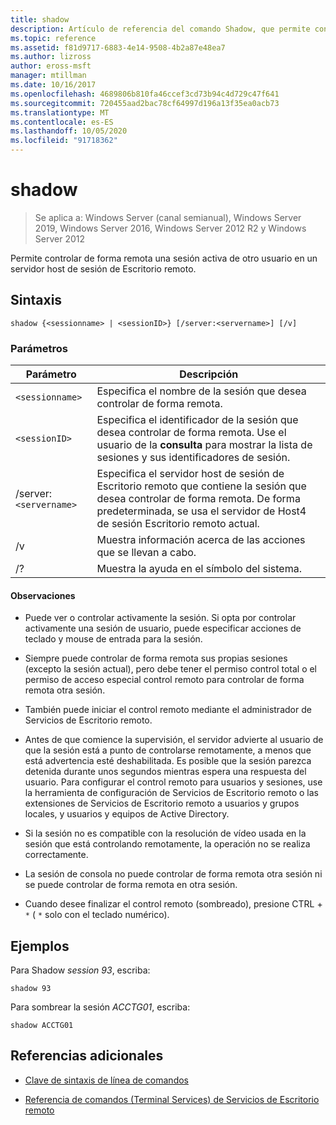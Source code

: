 ```yaml
---
title: shadow
description: Artículo de referencia del comando Shadow, que permite controlar de forma remota una sesión activa de otro usuario en un servidor host de sesión Escritorio remoto.
ms.topic: reference
ms.assetid: f81d9717-6883-4e14-9508-4b2a87e48ea7
ms.author: lizross
author: eross-msft
manager: mtillman
ms.date: 10/16/2017
ms.openlocfilehash: 4689806b810fa46ccef3cd73b94c4d729c47f641
ms.sourcegitcommit: 720455aad2bac78cf64997d196a13f35ea0acb73
ms.translationtype: MT
ms.contentlocale: es-ES
ms.lasthandoff: 10/05/2020
ms.locfileid: "91718362"
---
```

# <a name="shadow"></a>shadow

> Se aplica a: Windows Server (canal semianual), Windows Server 2019, Windows Server 2016, Windows Server 2012 R2 y Windows Server 2012

Permite controlar de forma remota una sesión activa de otro usuario en un servidor host de sesión de Escritorio remoto.

## <a name="syntax"></a>Sintaxis

```
shadow {<sessionname> | <sessionID>} [/server:<servername>] [/v]
```

### <a name="parameters"></a>Parámetros

| Parámetro | Descripción |
|--|--|
| `<sessionname>` | Especifica el nombre de la sesión que desea controlar de forma remota. |
| `<sessionID>` | Especifica el identificador de la sesión que desea controlar de forma remota. Use el usuario de la **consulta** para mostrar la lista de sesiones y sus identificadores de sesión. |
| /server:`<servername>` | Especifica el servidor host de sesión de Escritorio remoto que contiene la sesión que desea controlar de forma remota. De forma predeterminada, se usa el servidor de Host4 de sesión Escritorio remoto actual. |
| /v | Muestra información acerca de las acciones que se llevan a cabo. |
| /? | Muestra la ayuda en el símbolo del sistema. |

#### <a name="remarks"></a>Observaciones

- Puede ver o controlar activamente la sesión. Si opta por controlar activamente una sesión de usuario, puede especificar acciones de teclado y mouse de entrada para la sesión.

- Siempre puede controlar de forma remota sus propias sesiones (excepto la sesión actual), pero debe tener el permiso control total o el permiso de acceso especial control remoto para controlar de forma remota otra sesión.

- También puede iniciar el control remoto mediante el administrador de Servicios de Escritorio remoto.

- Antes de que comience la supervisión, el servidor advierte al usuario de que la sesión está a punto de controlarse remotamente, a menos que está advertencia esté deshabilitada. Es posible que la sesión parezca detenida durante unos segundos mientras espera una respuesta del usuario. Para configurar el control remoto para usuarios y sesiones, use la herramienta de configuración de Servicios de Escritorio remoto o las extensiones de Servicios de Escritorio remoto a usuarios y grupos locales, y usuarios y equipos de Active Directory.

- Si la sesión no es compatible con la resolución de vídeo usada en la sesión que está controlando remotamente, la operación no se realiza correctamente.

- La sesión de consola no puede controlar de forma remota otra sesión ni se puede controlar de forma remota en otra sesión.

- Cuando desee finalizar el control remoto (sombreado), presione CTRL + `*` ( `*` solo con el teclado numérico).

## <a name="examples"></a>Ejemplos

Para Shadow *session 93*, escriba:

```
shadow 93
```

Para sombrear la sesión *ACCTG01*, escriba:

```
shadow ACCTG01
```

## <a name="additional-references"></a>Referencias adicionales

- [Clave de sintaxis de línea de comandos](command-line-syntax-key.md)

- [Referencia de comandos (Terminal Services) de Servicios de Escritorio remoto](remote-desktop-services-terminal-services-command-reference.md)
